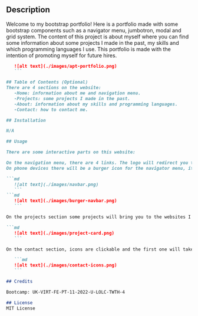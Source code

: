# <Your-Project-Title>

## Description

Welcome to my bootstrap portfolio! Here is a portfolio made with some bootstrap components such as a navigator menu, jumbotron, modal and grid system. 
The content of this project is about myself where you can find some information about some projects I made in the past, my skills and which programming languages I use.
This portfolio is made with the intention of promoting myself for future hires.

 ```md
    ![alt text](./images/apt-portfolio.png)
    ```

## Table of Contents (Optional)
There are 4 sections on the website:
    -Home: information about me and navigation menu.
    -Projects: some projects I made in the past.
    -About: information about my skills and programming languages.
    -Contact: how to contact me.

## Installation

N/A

## Usage

There are some interactive parts on this website:

On the navigation menu, there are 4 links. The logo will redirect you to home and the other 3 to its respective section.
On phone devices there will be a burger icon for the navigator menu, it is clickable and displays the anchor tags for each section.

 ```md
    ![alt text](./images/navbar.png)
    ```
 ```md
    ![alt text](./images/burger-navbar.png)
    ```

On the projects section some projects will bring you to the websites I made in the past and others will bring you to my GitHub portfolio where you can check some code repositories.

 ```md
    ![alt text](./images/project-card.png)
    ```

On the contact section, icons are clickable and the first one will take you to Linkedin, the second will display a modal with my Gmail details and the third one will take you to my GitHub profile.

    ```md
    ![alt text](./images/contact-icons.png)
    ```

## Credits

Bootcamp: UK-VIRT-FE-PT-11-2022-U-LOLC-TWTH-4

## License
MIT License


